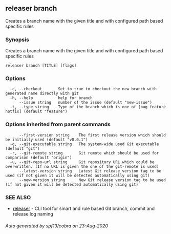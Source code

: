 ## releaser branch

Creates a branch name with the given title and with configured path based specific rules

### Synopsis

Creates a branch name with the given title and with configured path based specific rules

```
releaser branch [TITLE] [flags]
```

### Options

```
  -c, --checkout       Set to true to checkout the new branch with generated name directly with git
  -h, --help           help for branch
      --issue string   number of the issue (default "new-issue")
  -t, --type string    Type of the branch which is one of [bug feature hotfix] (default "feature")
```

### Options inherited from parent commands

```
      --first-version string    The first release version which should be initially used (default "v0.0.1")
  -g, --git-executable string   The system-wide used Git executable (default "git")
  -r, --git-remote string       Git remote which should be used for comparison (default "origin")
  -u, --git-repo-url string     Git repository URL which could be overwritten. (If no URL is given the one of the git-remote is used)
      --latest-version string   Latest Git release version tag to be used (if not given it will be detected automatically using git)
      --new-version string      New Git release version tag to be used (if not given it will be detected automatically using git)
```

### SEE ALSO

* [releaser](releaser.md)	 - CLI tool for smart and rule based Git branch, commit and release log naming

###### Auto generated by spf13/cobra on 23-Aug-2020
